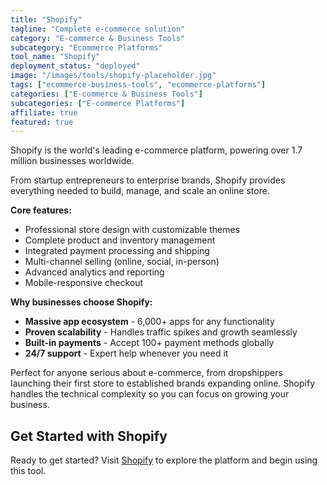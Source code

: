 ```yaml
---
title: "Shopify"
tagline: "Complete e-commerce solution"
category: "E-commerce & Business Tools"
subcategory: "Ecommerce Platforms"
tool_name: "Shopify"
deployment_status: "deployed"
image: "/images/tools/shopify-placeholder.jpg"
tags: ["ecommerce-business-tools", "ecommerce-platforms"]
categories: ["E-commerce & Business Tools"]
subcategories: ["E-commerce Platforms"]
affiliate: true
featured: true
---
```

Shopify is the world's leading e-commerce platform, powering over 1.7 million businesses worldwide.

From startup entrepreneurs to enterprise brands, Shopify provides everything needed to build, manage, and scale an online store.

**Core features:**
- Professional store design with customizable themes
- Complete product and inventory management
- Integrated payment processing and shipping
- Multi-channel selling (online, social, in-person)
- Advanced analytics and reporting
- Mobile-responsive checkout

**Why businesses choose Shopify:**
- **Massive app ecosystem** - 6,000+ apps for any functionality
- **Proven scalability** - Handles traffic spikes and growth seamlessly
- **Built-in payments** - Accept 100+ payment methods globally
- **24/7 support** - Expert help whenever you need it

Perfect for anyone serious about e-commerce, from dropshippers launching their first store to established brands expanding online. Shopify handles the technical complexity so you can focus on growing your business.

## Get Started with Shopify

Ready to get started? Visit [Shopify](https://www.shopify.com) to explore the platform and begin using this tool.